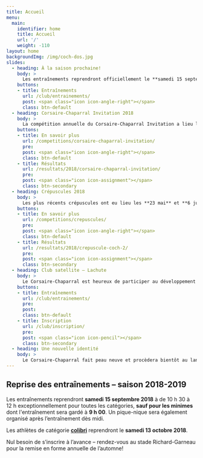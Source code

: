 ```yaml
---
title: Accueil
menu:
  main:
    identifier: home
    title: Accueil
    url: '/'
    weight: -110
layout: home
backgroundImg: /img/coch-dos.jpg
slides:
  - heading: À la saison prochaine!
    body: >
      Les entraînements reprendront officiellement le **samedi 15 septembre 2018**.
    buttons:
    - title: Entraînements
      url: /club/entrainements/
      post: <span class="icon icon-angle-right"></span>
      class: btn-default
  - heading: Corsaire-Chaparral Invitation 2018
    body: >
      La compétition annuelle du Corsaire-Chaparral Invitation a lieu le **30 juin 2018**.
    buttons:
    - title: En savoir plus
      url: /competitions/corsaire-chaparral-invitation/
      pre: 
      post: <span class="icon icon-angle-right"></span>
      class: btn-default
    - title: Résultats
      url: /resultats/2018/corsaire-chaparral-invitation/
      pre: 
      post: <span class="icon icon-assignment"></span>
      class: btn-secondary
  - heading: Crépuscules 2018
    body: >
      Les plus récents crépuscules ont eu lieu les **23 mai** et **6 juin** 2018.
    buttons:
    - title: En savoir plus
      url: /competitions/crepuscules/
      pre: 
      post: <span class="icon icon-angle-right"></span>
      class: btn-default
    - title: Résultats
      url: /resultats/2018/crepuscule-coch-2/
      pre: 
      post: <span class="icon icon-assignment"></span>
      class: btn-secondary
  - heading: Club satellite – Lachute
    body: >
      Le Corsaire-Chaparral est heureux de participer au développement de l’athlétisme régional en lançant un nouveau club satellite à Lachute.
    buttons:
    - title: Entraînements
      url: /club/entrainements/
      pre: 
      post: 
      class: btn-default
    - title: Inscription
      url: /club/inscription/
      pre: 
      post: <span class="icon icon-pencil"></span>
      class: btn-secondary
  - heading: Une nouvelle identité
    body: >
      Le Corsaire-Chaparral fait peau neuve et procèdera bientôt au lancement de sa nouvelle identité visuelle. Restez à l'affût!
---
```


## Reprise des entraînements – saison 2018-2019

Les entraînements reprendront **samedi 15 septembre 2018** à de 10&nbsp;h&nbsp;30 à 12&nbsp;h exceptionnellement pour toutes les catégories, **sauf pour les minimes** dont l'entraînement sera gardé à **9 h 00**. Un pique-nique sera également organisé après l’entraînement dès midi.

Les athlètes de catégorie [**colibri**](/club/entrainements/#colibri-2010-2011) reprendront le **samedi 13 octobre 2018**.

Nul besoin de s’inscrire à l’avance – rendez-vous au stade Richard-Garneau pour la remise en forme annuelle de l’automne!
